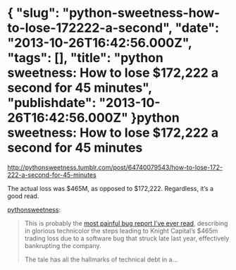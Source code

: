 {
    "slug": "python-sweetness-how-to-lose-172222-a-second",
    "date": "2013-10-26T16:42:56.000Z",
    "tags": [],
    "title": "python sweetness: How to lose $172,222 a second for 45 minutes",
    "publishdate": "2013-10-26T16:42:56.000Z"
}python sweetness: How to lose $172,222 a second for 45 minutes
==============================================================




<http://pythonsweetness.tumblr.com/post/64740079543/how-to-lose-172-222-a-second-for-45-minutes>

The actual loss was \$465M, as opposed to \$172,222. Regardless, it’s a
good read.

[pythonsweetness](http://pythonsweetness.tumblr.com/post/64740079543/how-to-lose-172-222-a-second-for-45-minutes):

> This is probably the [most painful bug report I’ve ever
> read](http://www.sec.gov/litigation/admin/2013/34-70694.pdf),
> describing in glorious technicolor the steps leading to Knight
> Capital’s \$465m trading loss due to a software bug that struck late
> last year, effectively bankrupting the company.
>
> The tale has all the hallmarks of technical debt in a…

